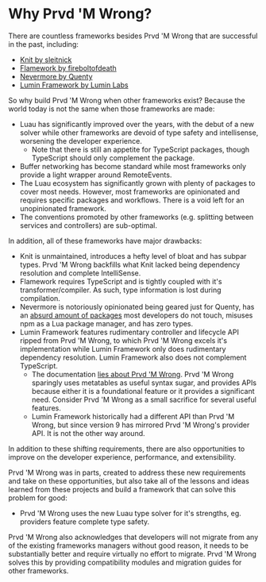 # Why Prvd 'M Wrong?

There are countless frameworks besides Prvd 'M Wrong that are successful in the
past, including:

- [Knit by sleitnick](https://github.com/Sleitnick/Knit)
- [Flamework by fireboltofdeath](https://github.com/rbxts-flamework)
- [Nevermore by Quenty](https://github.com/Quenty/NevermoreEngine)
- [Lumin Framework by Lumin Labs](https://github.com/luminlabsdev/framework)

So why build Prvd 'M Wrong when other frameworks exist? Because the world today
is not the same when those frameworks are made:

- Luau has significantly improved over the years, with the debut of a new solver
  while other frameworks are devoid of type safety and intellisense, worsening
  the developer experience.
  - Note that there is still an appetite for TypeScript packages, though
    TypeScript should only complement the package.
- Buffer networking has become standard while most frameworks only provide a
  light wrapper around RemoteEvents.
- The Luau ecosystem has significantly grown with plenty of packages to cover
  most needs. However, most frameworks are opinionated and requires specific
  packages and workflows. There is a void left for an unopinionated framework.
- The conventions promoted by other frameworks (e.g. splitting between services
  and controllers) are sub-optimal.

In addition, all of these frameworks have major drawbacks:

- Knit is unmaintained, introduces a hefty level of bloat and has subpar types.
  Prvd 'M Wrong backfills what Knit lacked being dependency resolution and
  complete IntelliSense.
- Flamework requires TypeScript and is tightly coupled with it's
  transformer/compiler. As such, type information is lost during compilation.
- Nevermore is notoriously opinionated being geared just for Quenty, has an
  [absurd amount of packages] most developers do not touch, misuses npm as a Lua
  package manager, and has zero types.
- Lumin Framework features rudimentary controller and lifecycle API ripped from
  Prvd 'M Wrong, to which Prvd 'M Wrong excels it's implementation while Lumin
  Framework only does rudimentary dependency resolution. Lumin Framework also
  does not complement TypeScript.
  - The documentation [lies about Prvd 'M Wrong]. Prvd 'M Wrong sparingly uses
    metatables as useful syntax sugar, and provides APIs because either it is a
    foundational feature or it provides a significant need. Consider Prvd 'M
    Wrong as a small sacrifice for several useful features.
  - Lumin Framework historically had a different API than Prvd 'M Wrong, but
    since version 9 has mirrored Prvd 'M Wrong's provider API. It is not the
    other way around.

[absurd amount of packages]: https://github.com/Quenty/NevermoreEngine/tree/main/src
[lies about Prvd 'M Wrong]: https://luminlabsdev.github.io/framework/guides/philosophy/

In addition to these shifting requirements, there are also opportunities to
improve on the developer experience, performance, and extensibility.

Prvd 'M Wrong was in parts, created to address these new requirements and take
on these opportunities, but also take all of the lessons and ideas learned from
these projects and build a framework that can solve this problem for good:

- Prvd 'M Wrong uses the new Luau type solver for it's strengths, eg. providers
  feature complete type safety.

Prvd 'M Wrong also acknowledges that developers will not migrate from any of the
existing frameworks managers without good reason, it needs to be substantially
better and require virtually no effort to migrate. Prvd 'M Wrong solves this by
providing compatibility modules and migration guides for other frameworks.
